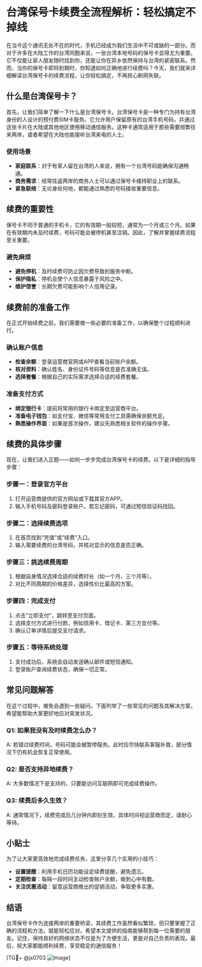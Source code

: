# 台湾保号卡续费全流程解析：轻松搞定不掉线

在当今这个通讯无处不在的时代，手机已经成为我们生活中不可或缺的一部分。而对于许多在大陆工作的台湾同胞来说，一张台湾本地号码的保号卡显得尤为重要。它不仅能让家人朋友随时找到你，还能让你在异乡依然保持与台湾的紧密联系。然而，当你的保号卡即将到期时，你知道如何正确地进行续费吗？今天，我们就来详细解读台湾保号卡的续费流程，让你轻松搞定，不再担心断网失联。

## 什么是台湾保号卡？

首先，让我们简单了解一下什么是台湾保号卡。台湾保号卡是一种专门为持有台湾身份的人设计的预付费SIM卡服务。它允许用户保留原有的台湾手机号码，并通过这张卡片在大陆或其他地区使用移动通信服务。这种卡通常适用于那些需要频繁往来两岸，或者希望在大陆也能接听台湾来电的人士。

### 使用场景
- **家庭联系**：对于有家人留在台湾的人来说，拥有一个台湾号码能确保沟通畅通。
- **商务需求**：经常往返两岸的商务人士可以通过保号卡维持职业上的联系。
- **紧急联络**：无论身处何地，都能通过熟悉的号码接收重要信息。

## 续费的重要性

保号卡不同于普通的手机卡，它的有效期一般较短，通常为一个月或三个月。如果在有效期内未及时续费，号码可能会被停机甚至注销。因此，了解并掌握续费流程至关重要。

### 避免麻烦
- **避免停机**：及时续费可防止因欠费导致的服务中断。
- **保护隐私**：停机会使个人信息暴露于风险之中。
- **维护信誉**：长期欠费可能影响个人信用记录。

## 续费前的准备工作

在正式开始续费之前，我们需要做一些必要的准备工作，以确保整个过程顺利进行。

### 确认账户信息
- **检查余额**：登录运营商官网或APP查看当前账户余额。
- **核对资料**：确认姓名、身份证件号码等信息是否准确无误。
- **选择套餐**：根据自己的实际需求选择合适的续费套餐。

### 准备支付方式
- **绑定银行卡**：提前将常用的银行卡绑定至运营商平台。
- **准备电子钱包**：如支付宝、微信等常用支付工具需确保余额充足。
- **熟悉操作界面**：如果是首次操作，建议先熟悉相关软件的操作步骤。

## 续费的具体步骤

现在，让我们进入正题——如何一步步完成台湾保号卡的续费。以下是详细的指导步骤：

### 步骤一：登录官方平台
1. 打开运营商提供的官方网站或下载其官方APP。
2. 输入手机号码及密码登录账户。若忘记密码，可通过短信验证码找回。

### 步骤二：选择续费选项
1. 在首页找到“充值”或“续费”入口。
2. 输入需要续费的台湾号码，并核对显示的信息是否正确。

### 步骤三：挑选续费周期
1. 根据自身情况选择合适的续费时长（如一个月、三个月等）。
2. 对比不同周期的价格差异，选择性价比最高的方案。

### 步骤四：完成支付
1. 点击“立即支付”，跳转至支付页面。
2. 选择支付方式进行付款，例如信用卡、借记卡、第三方支付等。
3. 确认订单详情后提交支付请求。

### 步骤五：等待系统处理
1. 支付成功后，系统会自动发送确认邮件或短信通知。
2. 登录账户查询续费状态，确保一切正常。

## 常见问题解答

在这个过程中，难免会遇到一些疑问。下面列举了一些常见的问题及其解决方案，希望能帮助大家更好地应对突发状况。

### Q1: 如果我没有及时续费怎么办？
A: 若错过续费时间，号码可能会被暂停服务。此时应尽快联系客服补救，部分情况下仍有机会恢复正常使用。

### Q2: 是否支持异地续费？
A: 大多数情况下是支持的，只要能访问互联网即可完成续费操作。

### Q3: 续费后多久生效？
A: 通常情况下，续费完成后几分钟内即刻生效。具体时间视运营商而定，请耐心等待。

## 小贴士

为了让大家更高效地完成续费任务，这里分享几个实用的小技巧：

- **设置提醒**：利用手机日历功能设定续费提醒，避免遗忘。
- **定期检查**：每隔一段时间主动检查账户余额，做到心中有数。
- **关注优惠活动**：留意运营商推出的促销活动，争取更多实惠。

## 结语

台湾保号卡作为连接两岸的重要桥梁，其续费工作虽然看似繁琐，但只要掌握了正确的流程和方法，就能轻松应对。希望本文提供的指南能够帮到每一位需要的朋友。记住，保持良好的网络状态不仅是为了方便生活，更是对自己负责的表现。最后，祝大家都能顺利续费，享受稳定的通信服务！

[TG💪+ @jx0703 ![Image](https://github.com/user-attachments/assets/dbca1d08-cadb-493c-b0ec-ad6f7a83f270)]